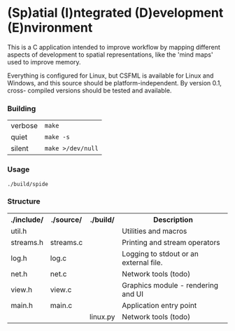 # (Sp)atial (I)ntegrated (D)evelopment (E)nvironment

This is a C application intended to improve workflow
by mapping different aspects of development to spatial 
representations, like the 'mind maps' used to improve
memory.

Everything is configured for Linux, but CSFML is
available for Linux and Windows, and this source 
should be platform-independent. By version 0.1, cross-
compiled versions should be tested and available. 

### Building 
<table><tr>
<td>verbose</td>
<td><code>make</code></td>
</tr><tr>
<td>quiet</td>
<td><code>make -s</code></td>
</tr><tr>
<td>silent</td>
<td><code>make &gt;/dev/null</code></td>
</tr></table>

### Usage

<code>./build/spide</code>


### Structure
<table>
<tr>
	<th>./include/</th>
	<th>./source/</th>
	<th>./build/</th>
	<th>Description</th>
</tr><tr>
	<td>util.h</td>
	<td></td>
	<td></td>
	<td>Utilities and macros</td>
</tr><tr>
	<td>streams.h</td>
	<td>streams.c</td>
	<td></td>
	<td>Printing and stream operators</td>
</tr><tr>
	<td>log.h</td>
	<td>log.c</td>
	<td></td>
	<td>Logging to stdout or an external file.</td>
</tr><tr>
	<td>net.h</td>
	<td>net.c</td>
	<td></td>
	<td>Network tools (todo)</td>
</tr><tr>
	<td>view.h</td>
	<td>view.c</td>
	<td></td>
	<td>Graphics module - rendering and UI</td>
</tr><tr>
	<td>main.h</td>
	<td>main.c</td>
	<td></td>
	<td>Application entry point</td>
</tr><tr>
	<td></td>
	<td></td>
	<td>linux.py</td>
	<td>Network tools (todo)</td>
</tr>
</table>


